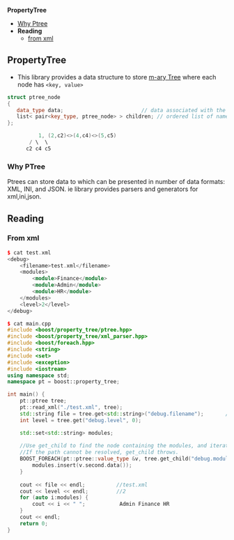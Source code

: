 **PropertyTree**
- [Why Ptree](#w)
- **Reading**
  - [from xml](#rx)

## PropertyTree
- This library provides a data structure to store [m-ary Tree]() where each node has `<key, value>`
```cpp
struct ptree_node
{
   data_type data;                         // data associated with the node
   list< pair<key_type, ptree_node> > children; // ordered list of named children
};

          1, (2,c2)<>(4,c4)<>(5,c5)
       / \  \
      c2 c4 c5
```

<a name=w></a>
### Why PTree
Ptrees can store data to which can be presented in number of data formats: XML, INI, and JSON. ie library provides parsers and generators for xml,ini,json.

## Reading
<a name=rx></a>
### From xml
```cpp
$ cat test.xml
<debug>
    <filename>test.xml</filename>
    <modules>
        <module>Finance</module>
        <module>Admin</module>
        <module>HR</module>
    </modules>
    <level>2</level>
</debug>

$ cat main.cpp
#include <boost/property_tree/ptree.hpp>
#include <boost/property_tree/xml_parser.hpp>
#include <boost/foreach.hpp>
#include <string>
#include <set>
#include <exception>
#include <iostream>
using namespace std;
namespace pt = boost::property_tree;

int main() {
    pt::ptree tree;
    pt::read_xml("./test.xml", tree);
    std::string file = tree.get<std::string>("debug.filename");       //Throws exception if path cannot be resolved
    int level = tree.get("debug.level", 0);

    std::set<std::string> modules;
    
    //Use get_child to find the node containing the modules, and iterate over its children
    //If the path cannot be resolved, get_child throws.
    BOOST_FOREACH(pt::ptree::value_type &v, tree.get_child("debug.modules")) {
        modules.insert(v.second.data());
    }
    
    cout << file << endl;          //test.xml
    cout << level << endl;         //2
    for (auto i:modules) {
        cout << i << " ";           Admin Finance HR
    }
    cout << endl;
    return 0;
}
```
